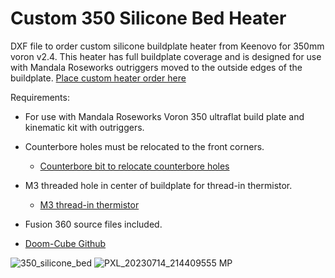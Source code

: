 # Custom 350 Silicone Bed Heater

DXF file to order custom silicone buildplate heater from Keenovo for 350mm voron v2.4. This heater has full buildplate coverage and is designed for use with Mandala Roseworks outriggers moved to the outside edges of the buildplate.
[Place custom heater order here](https://www.keenovo.com/design/flexible-heaters.html)

Requirements:
- For use with Mandala Roseworks Voron 350 ultraflat build plate and kinematic kit with outriggers.
- Counterbore holes must be relocated to the front corners.
  - [Counterbore bit to relocate counterbore holes](https://www.mcmaster.com/29445A21/)
- M3 threaded hole in center of buildplate for thread-in thermistor.
  - [M3 thread-in thermistor](https://dfh.fm/products/high-temperature-m3-threaded-thermistor?_pos=3&_sid=d05d538c4&_ss=r)

- Fusion 360 source files included.
- [Doom-Cube Github](https://github.com/FrankenVoron/DoomCube-2)

![350_silicone_bed](https://github.com/barichardson/3D-prints/assets/6842916/2056d37c-dcf4-4d5a-849f-cfd68e575429)
![PXL_20230714_214409555 MP](https://github.com/barichardson/3D-prints/assets/6842916/ab61d2c0-e1c4-4638-bfa0-e8f5c7f999b5)
